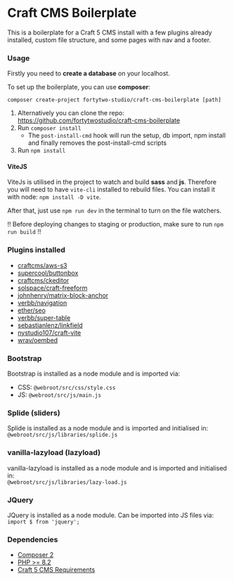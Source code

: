 # Craft CMS Boilerplate

This is a boilerplate for a Craft 5 CMS install with a few plugins already installed, custom file structure, and some pages with nav and a footer.

### Usage
Firstly you need to **create a database** on your localhost.

To set up the boilerplate, you can use **composer**:
```
composer create-project fortytwo-studio/craft-cms-boilerplate [path]
```

1. Alternatively you can clone the repo: https://github.com/fortytwostudio/craft-cms-boilerplate
2. Run `composer install`
    - The `post-install-cmd` hook will run the setup, db import, npm install and finally removes the post-install-cmd scripts
3. Run `npm install`    
    
#### ViteJS
ViteJs is utilised in the project to watch and build **sass** and **js**.
Therefore you will need to have ```vite-cli``` installed to rebuild files. You can install it with node: ```npm install -D vite```.

After that, just use ```npm run dev``` in the terminal to turn on the file watchers.

!! Before deploying changes to staging or production, make sure to run ```npm run build``` !!
 
### Plugins installed
- [craftcms/aws-s3](https://plugins.craftcms.com/aws-s3)
- [supercool/buttonbox](https://plugins.craftcms.com/buttonbox)
- [craftcms/ckeditor](http://plugins.craftcms.com/ckeditor)
- [solspace/craft-freeform](https://plugins.craftcms.com/freeform)
- [johnhenry/matrix-block-anchor](https://plugins.craftcms.com/matrix-block-anchor)
- [verbb/navigation](https://plugins.craftcms.com/navigation)
- [ether/seo](https://plugins.craftcms.com/seo)
- [verbb/super-table](https://plugins.craftcms.com/super-table)
- [sebastianlenz/linkfield](https://plugins.craftcms.com/typedlinkfield?craft5)
- [nystudio107/craft-vite](https://plugins.craftcms.com/vite?craft5)
- [wrav/oembed](https://plugins.craftcms.com/oembed?craft5)

### Bootstrap
Bootstrap is installed as a node module and is imported via:
- CSS: ```@webroot/src/css/style.css```
- JS: ```@webroot/src/js/main.js```

### Splide (sliders)
Splide is installed as a node module and is imported and initialised in: <br>
```@webroot/src/js/libraries/splide.js```

### vanilla-lazyload (lazyload)
vanilla-lazyload is installed as a node module and is imported and initialised in: <br>
```@webroot/src/js/libraries/lazy-load.js```

### JQuery
JQuery is installed as a node module. Can be imported into JS files via: <br>
```import $ from 'jquery';```

### Dependencies
- [Composer 2](https://getcomposer.org/)
- [PHP >= 8.2](https://www.php.net/)
- [Craft 5 CMS Requirements](https://craftcms.com/docs/5.x/requirements.html)